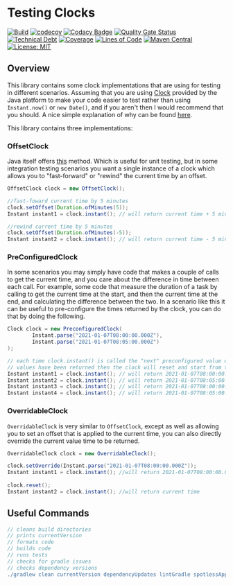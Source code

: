 # Testing Clocks

[![Build](https://github.com/michaelruocco/testing-clocks/workflows/pipeline/badge.svg)](https://github.com/michaelruocco/testing-clocks/actions)
[![codecov](https://codecov.io/gh/michaelruocco/testing-clocks/branch/master/graph/badge.svg?token=FWDNP534O7)](https://codecov.io/gh/michaelruocco/testing-clocks)
[![Codacy Badge](https://app.codacy.com/project/badge/Grade/272889cf707b4dcb90bf451392530794)](https://www.codacy.com/gh/michaelruocco/testing-clocks/dashboard?utm_source=github.com&amp;utm_medium=referral&amp;utm_content=michaelruocco/testing-clocks&amp;utm_campaign=Badge_Grade)
[![Quality Gate Status](https://sonarcloud.io/api/project_badges/measure?project=michaelruocco_testing-clocks&metric=alert_status)](https://sonarcloud.io/dashboard?id=michaelruocco_testing-clocks)
[![Technical Debt](https://sonarcloud.io/api/project_badges/measure?project=michaelruocco_testing-clocks&metric=sqale_index)](https://sonarcloud.io/dashboard?id=michaelruocco_testing-clocks)
[![Coverage](https://sonarcloud.io/api/project_badges/measure?project=michaelruocco_testing-clocks&metric=coverage)](https://sonarcloud.io/dashboard?id=michaelruocco_testing-clocks)
[![Lines of Code](https://sonarcloud.io/api/project_badges/measure?project=michaelruocco_testing-clocks&metric=ncloc)](https://sonarcloud.io/dashboard?id=michaelruocco_testing-clocks)
[![Maven Central](https://img.shields.io/maven-central/v/com.github.michaelruocco/testing-clocks.svg?label=Maven%20Central)](https://search.maven.org/search?q=g:%22com.github.michaelruocco%22%20AND%20a:%22testing-clocks%22)
[![License: MIT](https://img.shields.io/badge/License-MIT-yellow.svg)](https://opensource.org/licenses/MIT)

## Overview

This library contains some clock implementations that are using for testing in different scenarios. Assuming that you
are using [Clock](https://docs.oracle.com/javase/8/docs/api/java/time/Clock.html) provided by the Java platform to make
your code easier to test rather than using ```Instant.now()``` or ```new Date()```, and if you aren't then I would
recommend that you should. A nice simple explanation of why can be found
[here](https://phauer.com/2019/modern-best-practices-testing-java/#dont-use-instantnow-or-new-date).

This library contains three implementations:

### OffsetClock

Java itself offers
[this](https://docs.oracle.com/javase/8/docs/api/java/time/Clock.html#offset-java.time.Clock-java.time.Duration-)
method. Which is useful for unit testing, but in some integration testing scenarios you want a single instance of a
clock which allows you to "fast-forward" or "rewind" the current time by an offset.
    
```java
OffsetClock clock = new OffsetClock();

//fast-foward current time by 5 minutes
clock.setOffset(Duration.ofMinutes(5));
Instant instant1 = clock.instant(); // will return current time + 5 minutes

//rewind current time by 5 minutes
clock.setOffset(Duration.ofMinutes(-5));
Instant instant2 = clock.instant(); // will return current time - 5 minutes
```
    
### PreConfiguredClock

In some scenarios you may simply have code that makes a couple of calls to get the current time, and you care about the
difference in time between each call. For example, some code that measure the duration of a task by calling to get
the current time at the start, and then the current time at the end, and calculating the difference between the two.
In a scenario like this it can be useful to pre-configure the times returned by the clock, you can do that by doing
the following.

```java
Clock clock = new PreconfiguredClock(
        Instant.parse("2021-01-07T08:00:00.000Z"),
        Instant.parse("2021-01-07T08:05:00.000Z")
);

// each time clock.instant() is called the "next" preconfigured value will be returned, once all the preconfigured
// values have been returned then the clock will reset and start from the first value again
Instant instant1 = clock.instant(); // will return 2021-01-07T08:00:00.000Z
Instant instant2 = clock.instant(); // will return 2021-01-07T08:05:00.000Z
Instant instant3 = clock.instant(); // will return 2021-01-07T08:00:00.000Z
Instant instant4 = clock.instant(); // will return 2021-01-07T08:05:00.000Z
```

### OverridableClock

```OverridableClock``` is very similar to ```OffsetClock```, except as well as allowing you to set an offset that is
applied to the current time, you can also directly override the current value time to be returned.

```java
OverridableClock clock = new OverridableClock();

clock.setOverride(Instant.parse("2021-01-07T08:00:00.000Z"));
Instant instant1 = clock.instant(); //will return 2021-01-07T08:00:00.000Z
        
clock.reset();
Instant instant2 = clock.instant(); //will return current time
```

## Useful Commands

```gradle
// cleans build directories
// prints currentVersion
// formats code
// builds code
// runs tests
// checks for gradle issues
// checks dependency versions
./gradlew clean currentVersion dependencyUpdates lintGradle spotlessApply build
```